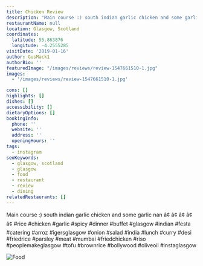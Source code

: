 ```yaml
---
title: Chicken Review
description: "Main course :) south indian garlic chicken and some garlic nan â\x80¢ â\x80¢ â\x80¢ â\x80¢ â\x80¢ #rice #chicken #garlic #spicy #dinner #buffet #glasgow #indian #festa #catering #arroz #igersglas"
restaurantName: null
location: Glasgow, Scotland
coordinates:
  latitude: 55.863876
  longitude: -4.2555285
visitDate: '2019-01-16'
author: GusMack1
authorBio: ''
featuredImage: "/images/reviews/review-1547661510-1.jpg"
images:
  - '/images/reviews/review-1547661510-1.jpg'

cons: []
highlights: []
dishes: []
accessibility: []
dietaryOptions: []
bookingInfo:
  phone: ''
  website: ''
  address: ''
  openingHours: ''
tags:
  - instagram
seoKeywords:
  - glasgow, scotland
  - glasgow
  - food
  - restaurant
  - review
  - dining
relatedRestaurants: []
---
```


Main course :) south indian garlic chicken and some garlic nan
â¢
â¢
â¢
â¢
â¢
#rice #chicken #garlic #spicy #dinner #buffet #glasgow #indian #festa #catering #arroz #igersglasgow #onion #salad #india #lunch #curry #desi #friedrice #parsley #meat #mumbai #friedchicken #riso #peoplemakeglasgow #tofu #brownrice #bollywood #oliveoil #instaglasgow

![Food](/images/reviews/review-1547661510-1.jpg)
